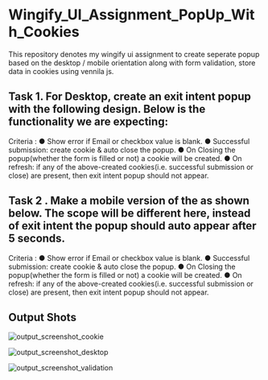 # Wingify_UI_Assignment_PopUp_With_Cookies
This repository denotes my  wingify ui assignment to create seperate popup based on the desktop / mobile orientation along with form validation, store data in cookies using vennila js.

## Task 1. For Desktop, create an exit intent popup with the following design. Below is the functionality we are expecting: 
Criteria :
● Show error if Email or checkbox value is blank. 
● Successful submission: create cookie & auto close the popup. 
● On Closing the popup(whether the form is filled or not) a cookie will be created. 
● On refresh: if any of the above-created cookies(i.e. successful submission or close) are present, then exit intent popup should not appear.

## Task 2 . Make a mobile version of the as shown below. The scope will be different here, instead of exit intent the popup should auto appear after 5 seconds. 
Criteria :
● Show error if Email or checkbox value is blank. 
● Successful submission: create cookie & auto close the popup. 
● On Closing the popup(whether the form is filled or not) a cookie will be created. 
● On refresh: if any of the above-created cookies(i.e. successful submission or close) are present, then exit intent popup should not appear.

## Output Shots

![output_screenshot_cookie](https://github.com/KarthikaVelmurugan/Wingify_UI_Assignment_PopUp_With_Cookies/assets/64409033/d294a30a-6e15-408d-9715-7fdcfe627332)

![output_screenshot_desktop](https://github.com/KarthikaVelmurugan/Wingify_UI_Assignment_PopUp_With_Cookies/assets/64409033/9662c55b-a775-424f-b406-52d308f58693)

![output_screenshot_validation](https://github.com/KarthikaVelmurugan/Wingify_UI_Assignment_PopUp_With_Cookies/assets/64409033/5de87ee8-1e3d-468f-bb94-d10f7b0ad7fc)
